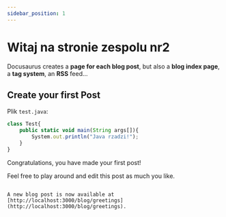 ```yaml
---
sidebar_position: 1
---
```


# Witaj na stronie zespolu nr2

Docusaurus creates a **page for each blog post**, but also a **blog index page**, a **tag system**, an **RSS** feed...

## Create your first Post

Plik `test.java`:


```jsx title="test.java"
class Test{
	public static void main(String args[]){
		System.out.println("Java rzadzi!");
	}
}
```

Congratulations, you have made your first post!

Feel free to play around and edit this post as much you like.
```

A new blog post is now available at [http://localhost:3000/blog/greetings](http://localhost:3000/blog/greetings).
